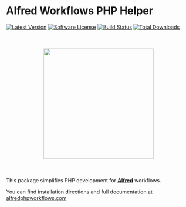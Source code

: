 # Alfred Workflows PHP Helper

[![Latest Version](https://img.shields.io/github/tag/joetannenbaum/alfred-workflow.svg?style=flat&label=release)](https://github.com/joetannenbaum/alfred-workflow/tags)
[![Software License](https://img.shields.io/badge/license-MIT-brightgreen.svg?style=flat)](LICENSE.md)
[![Build Status](https://travis-ci.org/joetannenbaum/alfred-workflow.svg?branch=master)](https://travis-ci.org/joetannenbaum/alfred-workflow)
[![Total Downloads](https://img.shields.io/packagist/dt/joetannenbaum/alfred-workflow.svg?style=flat)](https://packagist.org/packages/joetannenbaum/alfred-workflow)

<img src="https://www.alfredphpworkflows.com/images/logo.svg" style="width: 300px; margin: 50px auto; display: block;" />

This package simplifies PHP development for [**Alfred**](https://alfredapp.com) workflows.

You can find installation directions and full documentation
at [alfredphpworkflows.com](https://alfredphpworkflows.com)